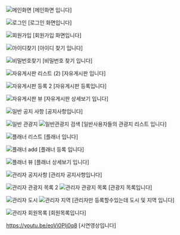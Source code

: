 ![메인화면](https://user-images.githubusercontent.com/88874524/141238185-41aba58c-daba-4e44-8664-2c9afcbf6ff1.PNG)
[메인화면 입니다]

![로그인](https://user-images.githubusercontent.com/88874524/141238216-da016dd5-ad19-49b0-b855-d437e96b1e52.png)
[로그인 화면입니다]

![회원가입](https://user-images.githubusercontent.com/88874524/141238252-b3a46fdc-470d-418c-9c2d-e814d20b045a.png)
[회원가입 화면입니다]

![아이디찾기](https://user-images.githubusercontent.com/88874524/141238313-b2bc6932-e182-4712-9e3d-9f081e7b81ca.png)
[아이디 찾기 입니다]

![비밀번호찾기](https://user-images.githubusercontent.com/88874524/141238231-20133130-a647-4d13-8824-de32831052c0.png)
[비밀번호 찾기 입니다]

![자유게시판 리스트 (2)](https://user-images.githubusercontent.com/88874524/141238345-19634dde-4cd7-4c51-b398-e9f50147bd38.png)
[자유게시판 입니다]

![자유게시판 등록 2](https://user-images.githubusercontent.com/88874524/141238376-53082381-cb53-457d-b4a0-0725baeba024.png)
[자유게시판 등록입니다]

![자유게시판 뷰](https://user-images.githubusercontent.com/88874524/141238391-e3de0b0d-5428-4416-8e2a-7caa7de127c2.png)
[자유게시판 상세보기 입니다]

![일반 공지 사항](https://user-images.githubusercontent.com/88874524/141238736-51f8bd97-753c-4a44-99c0-d8fdcad0107f.png)
[공지사항입니다]

![일반 관광지](https://user-images.githubusercontent.com/88874524/141238772-e81323e8-f6e8-49af-a2cf-c35f4447a6a2.png)
![일반관광지 검색](https://user-images.githubusercontent.com/88874524/141238773-5a0ced40-c952-417b-a043-855c68632d7c.png)
[일반사용자들의 관광지 리스트 입니다]

![플래너 리스트](https://user-images.githubusercontent.com/88874524/141238418-64757e3d-a52f-457c-a1aa-842265189c61.png)
[플래너 입니다]

![플래너 add](https://user-images.githubusercontent.com/88874524/141238426-1a743af4-8479-4ea3-898f-a6c90efba90c.png)
[플래너 등록 입니다]

![플래너 뷰](https://user-images.githubusercontent.com/88874524/141238690-401ca64c-d903-4547-ba5c-b46a41450a68.png)
[플래너 상세보기 입니다]

![관리자 공지사항](https://user-images.githubusercontent.com/88874524/141238543-96bc2314-2513-4b0f-92ad-7ed41435c913.png)
[관리자 공지사항입니다]

![관리자 관광지 목록 2](https://user-images.githubusercontent.com/88874524/141238546-3b9b255c-00db-416f-8cad-9f1e3e54f770.png)
![관리자 관광지 목록](https://user-images.githubusercontent.com/88874524/141238549-6c5ee5a3-ffc8-41e5-a72a-adf0062eee6c.png)
[관광지 목록입니다]

![관리자 도시](https://user-images.githubusercontent.com/88874524/141238552-5b6795f9-6324-4123-8f7b-e037629063a1.png)
![관리자 지역 ](https://user-images.githubusercontent.com/88874524/141238553-b270c6d1-35e3-4e0e-b68d-32f5fa40a80a.png)
[관리자만 등록할수있는데 도시 및 지역 입니다]

![관리자 회원목록](https://user-images.githubusercontent.com/88874524/141238555-c9893d12-21cd-4d37-b8b1-b6c90c4f8f0f.png)
[회원목록입니다]

https://youtu.be/eoVi0PIj0q8
[시연영상입니다]
